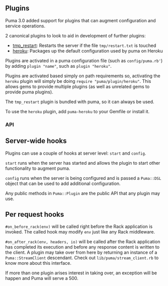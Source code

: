 ## Plugins

Puma 3.0 added support for plugins that can augment configuration and service
operations.

2 canonical plugins to look to aid in development of further plugins:

* [tmp\_restart](https://github.com/puma/puma/blob/master/lib/puma/plugin/tmp_restart.rb):
  Restarts the server if the file `tmp/restart.txt` is touched
* [heroku](https://github.com/puma/puma-heroku/blob/master/lib/puma/plugin/heroku.rb):
  Packages up the default configuration used by puma on Heroku

Plugins are activated in a puma configuration file (such as `config/puma.rb'`)
by adding `plugin "name"`, such as `plugin "heroku"`.

Plugins are activated based simply on path requirements so, activating the
`heroku` plugin will simply be doing `require "puma/plugin/heroku"`. This
allows gems to provide multiple plugins (as well as unrelated gems to provide
puma plugins).

The `tmp_restart` plugin is bundled with puma, so it can always be used.

To use the `heroku` plugin, add `puma-heroku` to your Gemfile or install it.

### API

## Server-wide hooks

Plugins can use a couple of hooks at server level: `start` and `config`.

`start` runs when the server has started and allows the plugin to start other
functionality to augment puma.

`config` runs when the server is being configured and is passed a `Puma::DSL`
object that can be used to add additional configuration.

Any public methods in `Puma::Plugin` are the public API that any plugin may
use.

## Per request hooks

`#on_before_rack(env)` will be called right before the Rack application is
invoked. The called hook may modify `env` just like any Rack middleware.

`#on_after_rack(env, headers, io)` will be called after the Rack application
has completed its execution and before any response content is written to the
client. A plugin may take over from here by returning an instance of a
`Puma::StreamClient` descendant. Check out `lib/puma/stream_client.rb` to know
more about this interface.

If more than one plugin arises interest in taking over, an exception will
be happen and Puma will serve a 500.
